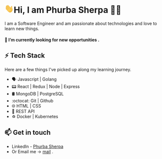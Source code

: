 # <img src="https://raw.githubusercontent.com/ABSphreak/ABSphreak/master/gifs/Hi.gif" width="30px">Hi, I am Phurba Sherpa 👨‍💻
I am a Software Engineer and am passionate about technologies and love to learn new things.
#### 🔭 I’m currently looking for new opportunities .
## ⚡ Tech Stack
Here are a few things I've picked up along my learning journey.
* 🗣 Javascript | Golang
* 📟 React | Redux | Node | Express
* 🛢️ MongoDB | PostgreSQL
* :octocat: Git | Github
* 🌐 HTML | CSS
* 🔗 REST API
* ♽ Docker | Kubernetes

## 📫 Get in touch
- LinkedIn - [Phurba Sherpa](https://in.linkedin.com/in/phrbshrp)
- Or Email me -> [mail](mailto:srpphurba@gmail.com) .
